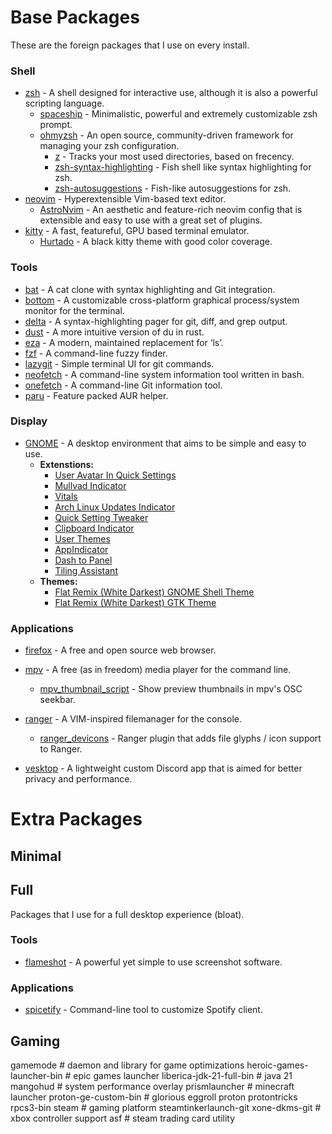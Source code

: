 # Base Packages

These are the foreign packages that I use on every install.

### Shell
- [zsh](https://github.com/zsh-users/zsh) - A shell designed for interactive use, although it is also a powerful scripting language.
    - [spaceship](https://github.com/spaceship-prompt/spaceship-prompt) - Minimalistic, powerful and extremely customizable zsh prompt.
    - [ohmyzsh](https://github.com/ohmyzsh/ohmyzsh) - An open source, community-driven framework for managing your zsh configuration.
        - [z](https://github.com/rupa/z) - Tracks your most used directories, based on frecency.
        - [zsh-syntax-highlighting](https://github.com/zsh-users/zsh-syntax-highlighting) - Fish shell like syntax highlighting for zsh.
        - [zsh-autosuggestions](https://github.com/zsh-users/zsh-autosuggestions) - Fish-like autosuggestions for zsh.
- [neovim](https://github.com/neovim/neovim) - Hyperextensible Vim-based text editor.
    - [AstroNvim](https://github.com/AstroNvim/AstroNvim) - An aesthetic and feature-rich neovim config that is extensible and easy to use with a great set of plugins. 
- [kitty](https://sw.kovidgoyal.net/kitty/) - A fast, featureful, GPU based terminal emulator.
    - [Hurtado](https://github.com/dexpota/kitty-themes) - A black kitty theme with good color coverage.

### Tools
- [bat](https://github.com/sharkdp/bat) - A cat clone with syntax highlighting and Git integration.
- [bottom](https://github.com/ClementTsang/bottom) -  A customizable cross-platform graphical process/system monitor for the terminal.
- [delta](https://github.com/dandavison/delta) - A syntax-highlighting pager for git, diff, and grep output.
- [dust](https://github.com/bootandy/dust) - A more intuitive version of du in rust.
- [eza](https://github.com/eza-community/eza) - A modern, maintained replacement for ‘ls’.
- [fzf](https://github.com/junegunn/fzf) - A command-line fuzzy finder.
- [lazygit](https://github.com/jesseduffield/lazygit) - Simple terminal UI for git commands.
- [neofetch](https://github.com/dylanaraps/neofetch) - A command-line system information tool written in bash.
- [onefetch](https://github.com/o2sh/onefetch) - A command-line Git information tool.
- [paru](https://github.com/Morganamilo/paru) - Feature packed AUR helper.

### Display
- [GNOME](https://www.gnome.org/) - A desktop environment that aims to be simple and easy to use.
  - **Extenstions:**
    - [User Avatar In Quick Settings](https://extensions.gnome.org/extension/5506/user-avatar-in-quick-settings/)
    - [Mullvad Indicator](https://extensions.gnome.org/extension/3560/mullvad-indicator/)
    - [Vitals](https://extensions.gnome.org/extension/1460/vitals/)
    - [Arch Linux Updates Indicator](https://extensions.gnome.org/extension/1010/archlinux-updates-indicator/)
    - [Quick Setting Tweaker](https://extensions.gnome.org/extension/5446/quick-settings-tweaker/)
    - [Clipboard Indicator](https://extensions.gnome.org/extension/779/clipboard-indicator/)
    - [User Themes](https://extensions.gnome.org/extension/19/user-themes/)
    - [AppIndicator](https://extensions.gnome.org/extension/615/appindicator-support/)
    - [Dash to Panel](https://extensions.gnome.org/extension/1160/dash-to-panel/)
    - [Tiling Assistant](https://extensions.gnome.org/extension/3733/tiling-assistant/)
  - **Themes:**
    - [Flat Remix (White Darkest) GNOME Shell Theme](https://drasite.com/flat-remix-gnome)
    - [Flat Remix (White Darkest) GTK Theme](https://drasite.com/flat-remix-gtk)

### Applications
- [firefox](https://mozilla.org/firefox) - A free and open source web browser.

- [mpv](https://github.com/mpv-player/mpv) - A free (as in freedom) media player for the command line.
    - [mpv_thumbnail_script](https://github.com/marzzzello/mpv_thumbnail_script) - Show preview thumbnails in mpv's OSC seekbar.
- [ranger](https://github.com/ranger/ranger) - A VIM-inspired filemanager for the console.
    - [ranger_devicons](https://github.com/alexanderjeurissen/ranger_devicons) - Ranger plugin that adds file glyphs / icon support to Ranger.

- [vesktop](https://github.com/Vencord/Vesktop) - A lightweight custom Discord app that is aimed for better privacy and performance.
    

# Extra Packages

## Minimal

## Full

Packages that I use for a full desktop experience (bloat).

### Tools
- [flameshot](https://github.com/flameshot-org/flameshot) - A powerful yet simple to use screenshot software.

### Applications
- [spicetify](https://github.com/spicetify/spicetify-cli) - Command-line tool to customize Spotify client.

## Gaming

gamemode                                             # daemon and library for game optimizations
heroic-games-launcher-bin                            # epic games launcher
liberica-jdk-21-full-bin                             # java 21
mangohud                                             # system performance overlay
prismlauncher                                        # minecraft launcher
proton-ge-custom-bin                                 # glorious eggroll proton
protontricks
rpcs3-bin
steam                                                # gaming platform
steamtinkerlaunch-git
xone-dkms-git                                        # xbox controller support
asf                                                  # steam trading card utility

